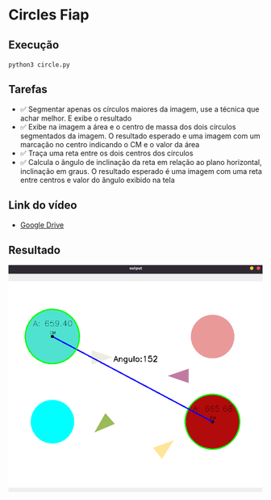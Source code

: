 # Circles Fiap

## Execução
<code>python3 circle.py</code>

## Tarefas

- ✅ Segmentar apenas os círculos maiores da imagem, use a técnica que achar melhor. E exibe o resultado
- ✅ Exibe na imagem a área e o centro de massa dos dois círculos segmentados da imagem. O resultado esperado e uma imagem com um marcação no centro indicando o CM e o valor da área
- ✅ Traça uma reta entre os dois centros dos círculos 
- ✅ Calcula o ângulo de inclinação da reta em relação ao plano horizontal, inclinação em graus. O resultado esperado é uma imagem com  uma reta entre centros e valor do ângulo exibido na tela

## Link do vídeo

- <a href="https://drive.google.com/file/d/1pi9s5gJWi1rFTbLAUh-6WZWyy-tQcixL/view?usp=sharing" ttarget="_blank">Google Drive</a>

## Resultado
<img src="./captura.png">